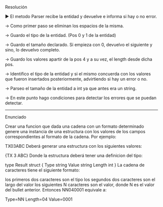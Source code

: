 Resolución

► El metodo Parser recibe la entidad y devuelve e informa si hay o no error.

→ Como primer paso se eliminan los espacios de la misma.

→ Guardo el tipo de la entidad. (Pos 0 y 1 de la entidad) 

→ Guardo el tamaño declarado. Si empieza con 0, devuelvo el siguiente y sino, lo devuelvo completo.

→ Guardo los valores apartir de la pos 4 y a su vez, el length desde dicha pos.

→ Identifico el tipo de la entidad y si el mismo concuerda con los valores que fueron insertados posteriormente, advirtiendo si hay un error o no.

→ Parseo el tamaño de la entidad a int ya que antes era un string.

→ En este punto hago condiciones para detectar los errores que se puedan detectar.

------------------------------------------------------------------------------------------------------------------------------------------------

Enunciado

Crear una funcion que dada una cadena con un formato determinado genere una instancia de una estructura con los valores de los campos correspondientes al formato de la cadena. Por ejemplo:

TX03ABC
Deberá generar una estructura con los siguientes valores:

{TX 3 ABC}
Donde la estructura deberá tener una definicion del tipo:

type Result struct {
    Type    string 
    Value   string
    Length  int
}
La cadena de caracteres tiene el siguiente formato:

los primeros dos caracteres son el tipo
los segundos dos caracteres son el largo del valor
los siguientes N caracteres son el valor, donde N es el valor del bullet anterior.
Entonces NN040001 equivale a:

Type=NN
Length=04
Value=0001
